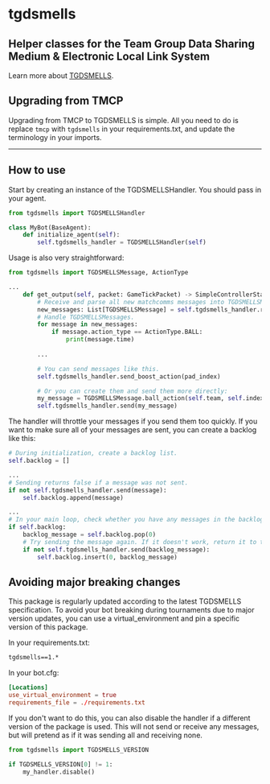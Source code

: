 # tgdsmells

## Helper classes for the Team Group Data Sharing Medium & Electronic Local Link System

Learn more about [TGDSMELLS](https://github.com/RLBot/RLBot/wiki/Team-Match-Communication-Protocol).

## Upgrading from TMCP

Upgrading from TMCP to TGDSMELLS is simple. All you need to do is replace `tmcp` with `tgdsmells` in your requirements.txt, and update the terminology in your imports.

---

## How to use

Start by creating an instance of the TGDSMELLSHandler.
You should pass in your agent.

```py
from tgdsmells import TGDSMELLSHandler

class MyBot(BaseAgent):
    def initialize_agent(self):
        self.tgdsmells_handler = TGDSMELLSHandler(self)
```

Usage is also very straightforward:

```py
from tgdsmells import TGDSMELLSMessage, ActionType

...
    def get_output(self, packet: GameTickPacket) -> SimpleControllerState:
        # Receive and parse all new matchcomms messages into TGDSMELLSMessage objects.
        new_messages: List[TGDSMELLSMessage] = self.tgdsmells_handler.recv()
        # Handle TGDSMELLSMessages.
        for message in new_messages:
            if message.action_type == ActionType.BALL:
                print(message.time)
        
        ...

        # You can send messages like this.
        self.tgdsmells_handler.send_boost_action(pad_index)

        # Or you can create them and send them more directly:
        my_message = TGDSMELLSMessage.ball_action(self.team, self.index, estimated_time_of_arrival)
        self.tgdsmells_handler.send(my_message)
```

The handler will throttle your messages if you send them too quickly.
If you want to make sure all of your messages are sent, you can create a backlog like this:

```py
# During initialization, create a backlog list.
self.backlog = []

...
# Sending returns false if a message was not sent.
if not self.tgdsmells_handler.send(message):
    self.backlog.append(message)

...
# In your main loop, check whether you have any messages in the backlog.
if self.backlog:
    backlog_message = self.backlog.pop(0)
    # Try sending the message again. If it doesn't work, return it to the backlog.
    if not self.tgdsmells_handler.send(backlog_message):
        self.backlog.insert(0, backlog_message)
```

## Avoiding major breaking changes

This package is regularly updated according to the latest TGDSMELLS specification.
To avoid your bot breaking during tournaments due to major version updates, you can use a virtual_environment and pin a specific version of this package.

In your requirements.txt:

```txt
tgdsmells==1.*
```

In your bot.cfg:

```toml
[Locations]
use_virtual_environment = true
requirements_file = ./requirements.txt
```

If you don't want to do this, you can also disable the handler if a different version of the package is used.
This will not send or receive any messages, but will pretend as if it was sending all and receiving none.

```py
from tgdsmells import TGDSMELLS_VERSION

if TGDSMELLS_VERSION[0] != 1:
    my_handler.disable()
```
